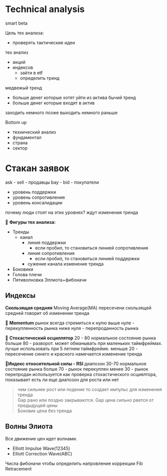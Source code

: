 # Technical analysis


smart beta

Цель тех анализа:
- проверять тактические идеи


тех анализ 
- акций
- индексов
  - зайти в etf
  - определить тренд

медвежый тренд
 - больше денег которые хотят уйти из актива
бычий тренд
 - больше денег которые входят в актив

заходить немного позже
выходить немного раньше

Bottom up
 - технический анализ
 - фундаментал
 - страна
 - сектор

# Стакан заявок

ask - sell - продавцы
bay - bid - покупатели

- уровень поддержки
- уровень сопротивления
- уровень консалидации

почему люди стоят на этих уровнях? 
    ждут изменения тренда


:frog:
**Фигуры тех анализа:**
* Тренды
    * канал
        * линия поддержки  
            * если пробил, то становиться линией сопротивления
        * линия сопротивления 
            * если пробил, то становиться линией поддержки
        * сужение канала изменение тренда
* Боковики
* Голова плечи
* Пятиволновка Эллиота+фибоначи
## Индексы
**Скользящая средняя**
Moving Average(MA)
пересечени скользящей средней говорит об изменении тренда

:panda_face: **Momentum**
рынок всегда стремиться к нулю 
выше нуле - перекупленность рынка
ниже нуля - перепроданность рынка

:camel: **Стохастический осциллятор**
20 - 80  нормальное состояние рынка
больше 80 - разворот. может обманывать при маленьких таймфреймах. лучше использовать при 5 летнем таймфрейме.
меньше 20 - 
пересечение синего и красного намечается изменение тренда  

:whale2:**Индекс относительной силы - RSI**
диапозон 30-70 нормальное состояние рынка
болше 70 - рынок перекуплен
менее 30 - рынок перепродан
используется как проверка стохастического осциялтора, показывает есть ли еще диапозон для роста или нет

> чем сильнее рост или подение то создает импульс для изменения тренда  
> Gap рано или поздно закрываются. Gap цена сильно рвется от предыдущей цены  
> Боковик цена без тренда


## Волны Элиота
Все движение цен идет волнами.
- Elliott Impulse Wave(12345)
- Elliott Correction Wave(ABC)
  
Числа фибоначи чтобы определить напровление коррекции
Fib Retracement